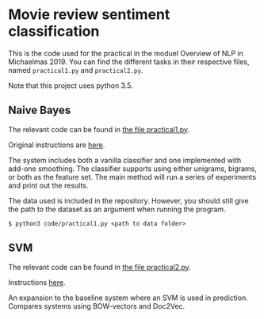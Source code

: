 # Movie review sentiment classification

This is the code used for the practical in the moduel Overview of NLP in Michaelmas 2019. You can find the different tasks in their respective files, named `practical1.py` and `practical2.py`.

Note that this project uses python 3.5.

## Naive Bayes

The relevant code can be found in [the file practical1.py](code/practical1.py).

Original instructions are [here](https://www.cl.cam.ac.uk/teaching/1920/L90/Instructions201920.pdf).

The system includes both a vanilla classifier and one implemented with add-one smoothing. The classifier supports using either unigrams, bigrams, or both as the feature set. The main method will run a series of experiments and print out the results.

The data used is included in the repository. However, you should still give the path to the dataset as an argument when running the program.

```
$ python3 code/practical1.py <path to data folder>
```

## SVM

The relevant code can be found in [the file practical2.py](code/practical2.py).

Instructions [here](https://www.cl.cam.ac.uk/teaching/1920/L90/Instructions201920_part2.pdf).

An expansion to the baseline system where an SVM is used in prediction. Compares systems using BOW-vectors and Doc2Vec.

